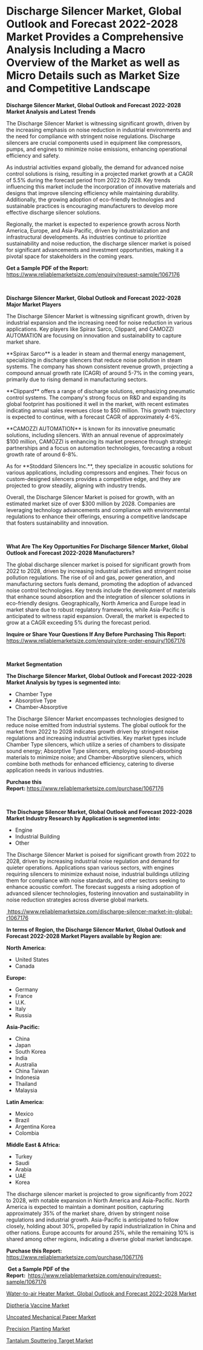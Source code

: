 <p><h1>Discharge Silencer Market, Global Outlook and Forecast 2022-2028 Market Provides a Comprehensive Analysis Including a Macro Overview of the Market as well as Micro Details such as Market Size and Competitive Landscape</h1></p><p><strong>Discharge Silencer Market, Global Outlook and Forecast 2022-2028 Market Analysis and Latest Trends</strong></p>
<p><p>The Discharge Silencer Market is witnessing significant growth, driven by the increasing emphasis on noise reduction in industrial environments and the need for compliance with stringent noise regulations. Discharge silencers are crucial components used in equipment like compressors, pumps, and engines to minimize noise emissions, enhancing operational efficiency and safety.</p><p>As industrial activities expand globally, the demand for advanced noise control solutions is rising, resulting in a projected market growth at a CAGR of 5.5% during the forecast period from 2022 to 2028. Key trends influencing this market include the incorporation of innovative materials and designs that improve silencing efficiency while maintaining durability. Additionally, the growing adoption of eco-friendly technologies and sustainable practices is encouraging manufacturers to develop more effective discharge silencer solutions.</p><p>Regionally, the market is expected to experience growth across North America, Europe, and Asia-Pacific, driven by industrialization and infrastructural developments. As industries continue to prioritize sustainability and noise reduction, the discharge silencer market is poised for significant advancements and investment opportunities, making it a pivotal space for stakeholders in the coming years.</p></p>
<p><strong>Get a Sample PDF of the Report:&nbsp;</strong> <a href="https://www.reliablemarketsize.com/enquiry/request-sample/1067176">https://www.reliablemarketsize.com/enquiry/request-sample/1067176</a></p>
<p>&nbsp;</p>
<p><strong>Discharge Silencer Market, Global Outlook and Forecast 2022-2028 Major Market Players</strong></p>
<p><p>The Discharge Silencer Market is witnessing significant growth, driven by industrial expansion and the increasing need for noise reduction in various applications. Key players like Spirax Sarco, Clippard, and CAMOZZI AUTOMATION are focusing on innovation and sustainability to capture market share. </p><p>**Spirax Sarco** is a leader in steam and thermal energy management, specializing in discharge silencers that reduce noise pollution in steam systems. The company has shown consistent revenue growth, projecting a compound annual growth rate (CAGR) of around 5-7% in the coming years, primarily due to rising demand in manufacturing sectors.</p><p>**Clippard** offers a range of discharge solutions, emphasizing pneumatic control systems. The company's strong focus on R&D and expanding its global footprint has positioned it well in the market, with recent estimates indicating annual sales revenues close to $50 million. This growth trajectory is expected to continue, with a forecast CAGR of approximately 4-6%.</p><p>**CAMOZZI AUTOMATION** is known for its innovative pneumatic solutions, including silencers. With an annual revenue of approximately $100 million, CAMOZZI is enhancing its market presence through strategic partnerships and a focus on automation technologies, forecasting a robust growth rate of around 6-8%.</p><p>As for **Stoddard Silencers Inc.**, they specialize in acoustic solutions for various applications, including compressors and engines. Their focus on custom-designed silencers provides a competitive edge, and they are projected to grow steadily, aligning with industry trends.</p><p>Overall, the Discharge Silencer Market is poised for growth, with an estimated market size of over $300 million by 2028. Companies are leveraging technology advancements and compliance with environmental regulations to enhance their offerings, ensuring a competitive landscape that fosters sustainability and innovation.</p></p>
<p>&nbsp;</p>
<p><strong>What Are The Key Opportunities For Discharge Silencer Market, Global Outlook and Forecast 2022-2028 Manufacturers?</strong></p>
<p><p>The global discharge silencer market is poised for significant growth from 2022 to 2028, driven by increasing industrial activities and stringent noise pollution regulations. The rise of oil and gas, power generation, and manufacturing sectors fuels demand, promoting the adoption of advanced noise control technologies. Key trends include the development of materials that enhance sound absorption and the integration of silencer solutions in eco-friendly designs. Geographically, North America and Europe lead in market share due to robust regulatory frameworks, while Asia-Pacific is anticipated to witness rapid expansion. Overall, the market is expected to grow at a CAGR exceeding 5% during the forecast period.</p></p>
<p><strong>Inquire or Share Your Questions If Any Before Purchasing This Report:</strong> <a href="https://www.reliablemarketsize.com/enquiry/pre-order-enquiry/1067176">https://www.reliablemarketsize.com/enquiry/pre-order-enquiry/1067176</a></p>
<p>&nbsp;</p>
<p><strong>Market Segmentation</strong></p>
<p><strong>The Discharge Silencer Market, Global Outlook and Forecast 2022-2028 Market Analysis by types is segmented into:</strong></p>
<p><ul><li>Chamber Type</li><li>Absorptive Type</li><li>Chamber-Absorptive</li></ul></p>
<p><p>The Discharge Silencer Market encompasses technologies designed to reduce noise emitted from industrial systems. The global outlook for the market from 2022 to 2028 indicates growth driven by stringent noise regulations and increasing industrial activities. Key market types include Chamber Type silencers, which utilize a series of chambers to dissipate sound energy; Absorptive Type silencers, employing sound-absorbing materials to minimize noise; and Chamber-Absorptive silencers, which combine both methods for enhanced efficiency, catering to diverse application needs in various industries.</p></p>
<p><strong>Purchase this Report:&nbsp;</strong><a href="https://www.reliablemarketsize.com/purchase/1067176">https://www.reliablemarketsize.com/purchase/1067176</a></p>
<p>&nbsp;</p>
<p><strong>The Discharge Silencer Market, Global Outlook and Forecast 2022-2028 Market Industry Research by Application is segmented into:</strong></p>
<p><ul><li>Engine</li><li>Industrial Building</li><li>Other</li></ul></p>
<p><p>The Discharge Silencer Market is poised for significant growth from 2022 to 2028, driven by increasing industrial noise regulation and demand for quieter operations. Applications span various sectors, with engines requiring silencers to minimize exhaust noise, industrial buildings utilizing them for compliance with noise standards, and other sectors seeking to enhance acoustic comfort. The forecast suggests a rising adoption of advanced silencer technologies, fostering innovation and sustainability in noise reduction strategies across diverse global markets.</p></p>
<p><a href="https://www.reliablemarketsize.com/discharge-silencer-market-in-global-r1067176">&nbsp;https://www.reliablemarketsize.com/discharge-silencer-market-in-global-r1067176</a></p>
<p><strong>In terms of Region, the Discharge Silencer Market, Global Outlook and Forecast 2022-2028 Market Players available by Region are:</strong></p>
<p>
    <p> <strong> North America: </strong>
        <ul>
            <li>United States</li>
            <li>Canada</li>
        </ul>
        </p> 
    <p> <strong> Europe: </strong>
        <ul>
            <li>Germany</li>
            <li>France</li>
            <li>U.K.</li>
            <li>Italy</li>
            <li>Russia</li>
        </ul>
        </p> 
    <p> <strong> Asia-Pacific: </strong>
        <ul>
            <li>China</li>
            <li>Japan</li>
            <li>South Korea</li>
            <li>India</li>
            <li>Australia</li>
            <li>China Taiwan</li>
            <li>Indonesia</li>
            <li>Thailand</li>
            <li>Malaysia</li>
        </ul>
        </p> 
    <p> <strong> Latin America: </strong>
        <ul>
            <li>Mexico</li>
            <li>Brazil</li>
            <li>Argentina Korea</li>
            <li>Colombia</li>
        </ul>
        </p> 
    <p> <strong> Middle East & Africa: </strong>
        <ul>
            <li>Turkey</li>
            <li>Saudi</li>
            <li>Arabia</li>
            <li>UAE</li>
            <li>Korea</li>
        </ul>
    </p>
    </p>
<p><p>The discharge silencer market is projected to grow significantly from 2022 to 2028, with notable expansion in North America and Asia-Pacific. North America is expected to maintain a dominant position, capturing approximately 35% of the market share, driven by stringent noise regulations and industrial growth. Asia-Pacific is anticipated to follow closely, holding about 30%, propelled by rapid industrialization in China and other nations. Europe accounts for around 25%, while the remaining 10% is shared among other regions, indicating a diverse global market landscape.</p></p>
<p><strong>Purchase this Report: </strong><a href="https://www.reliablemarketsize.com/purchase/1067176">https://www.reliablemarketsize.com/purchase/1067176</a></p>
<p>&nbsp;<strong>Get a Sample PDF of the Report:&nbsp;&nbsp;</strong><a href="https://www.reliablemarketsize.com/enquiry/request-sample/1067176">https://www.reliablemarketsize.com/enquiry/request-sample/1067176</a></p>
<p><strong></strong></p>
<p><p><a href="https://github.com/dringals/Market-Research-Report-List-6/blob/main/water-to-air-heater-market-global-outlook-and-forecast-2022-2028-market.md">Water-to-air Heater Market, Global Outlook and Forecast 2022-2028 Market</a></p><p><a href="https://www.linkedin.com/pulse/diptheria-vaccine-market-share-size-trends-industry-analysis-nb1ee?trackingId=7YCHe2dhTzWVabn4BB71TA%3D%3D">Diptheria Vaccine Market</a></p><p><a href="https://issuu.com/reportprime-2/docs/uncoated-mechanical-paper-market-si_c66beecb131a99">Uncoated Mechanical Paper Market</a></p><p><a href="https://medium.com/@kellygordon08/global-precision-planting-market-size-is-expected-to-experience-a-cagr-of-14-through-2024-2031-42abc2c43653">Precision Planting Market</a></p><p><a href="https://www.linkedin.com/pulse/global-tantalum-sputtering-target-industry-types-applications-u4rae?trackingId=OdqqCk1SRo2qFye4wjKw4w%3D%3D">Tantalum Sputtering Target Market</a></p></p>